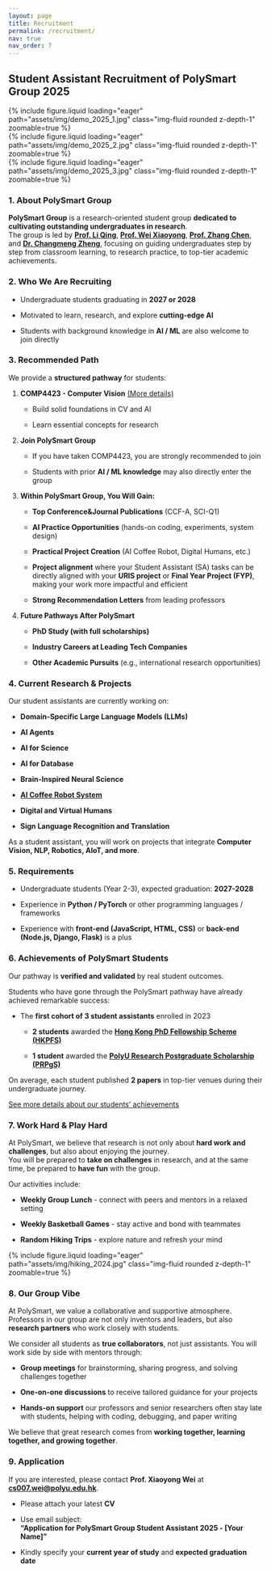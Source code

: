 ```yaml
---
layout: page
title: Recruitment
permalink: /recruitment/
nav: true
nav_order: 7
---
```


## Student Assistant Recruitment of PolySmart Group 2025

<div class="row mt-3">
    <div class="col-sm mt-3 mt-md-0">
        {% include figure.liquid loading="eager" path="assets/img/demo_2025_1.jpg" class="img-fluid rounded z-depth-1" zoomable=true %}
    </div>
    <div class="col-sm mt-3 mt-md-0">
        {% include figure.liquid loading="eager" path="assets/img/demo_2025_2.jpg" class="img-fluid rounded z-depth-1" zoomable=true %}
    </div>
    <div class="col-sm mt-3 mt-md-0">
        {% include figure.liquid loading="eager" path="assets/img/demo_2025_3.jpg" class="img-fluid rounded z-depth-1" zoomable=true %}
    </div>
</div>


### 1. About PolySmart Group

**PolySmart Group** is a research-oriented student group **dedicated to cultivating outstanding undergraduates in research**.  
The group is led by [**Prof. Li Qing**](https://www.polyu.edu.hk/comp/people/academic-staff/prof-li-qing/), [**Prof. Wei Xiaoyong**](https://www.polyu.edu.hk/comp/people/emeritus-honorary-adjunct-and-visiting/wei-xiaoyong---visiting/), [**Prof. Zhang Chen**](https://www.zhangchen.info/), and [**Dr. Changmeng Zheng**](https://www.polyu.edu.hk/comp/people/academic-staff/dr-zheng-changmeng/), focusing on guiding undergraduates step by step from classroom learning, to research practice, to top-tier academic achievements.

###  2. Who We Are Recruiting

- Undergraduate students graduating in **2027 or 2028**
    
- Motivated to learn, research, and explore **cutting-edge AI**
    
- Students with background knowledge in **AI / ML** are also welcome to join directly
    

### 3. Recommended Path

We provide a **structured pathway** for students:

1. **COMP4423 - Computer Vision**  [(More details)](https://polysmartgroup.github.io/teaching/)
    
    - Build solid foundations in CV and AI
        
    - Learn essential concepts for research
    

2. **Join PolySmart Group**

    - If you have taken COMP4423, you are strongly recommended to join
        
    - Students with prior **AI / ML knowledge** may also directly enter the group
    

3. **Within PolySmart Group, You Will Gain:**

    - **Top Conference&Journal Publications** (CCF-A, SCI-Q1)
        
    - **AI Practice Opportunities** (hands-on coding, experiments, system design)
        
    - **Practical Project Creation** (AI Coffee Robot, Digital Humans, etc.)
    
    - **Project alignment** where your Student Assistant (SA) tasks can be directly aligned with your **URIS project** or **Final Year Project (FYP)**, making your work more impactful and efficient
        
    - **Strong Recommendation Letters** from leading professors
    

4. **Future Pathways After PolySmart**

    - **PhD Study (with full scholarships)**
        
    - **Industry Careers at Leading Tech Companies**
        
    - **Other Academic Pursuits** (e.g., international research opportunities)
    

### 4. Current Research & Projects

Our student assistants are currently working on:

- **Domain-Specific Large Language Models (LLMs)**
    
- **AI Agents**
    
- **AI for Science**
    
- **AI for Database**
    
- **Brain-Inspired Neural Science**
    
- [**AI Coffee Robot System**](https://polysmartgroup.github.io/projects/ai_coffee_machine/)
    
- **Digital and Virtual Humans**
    
- **Sign Language Recognition and Translation**
    

As a student assistant, you will work on projects that integrate **Computer Vision, NLP, Robotics, AIoT, and more**.

### 5. Requirements

- Undergraduate students (Year 2-3), expected graduation: **2027-2028**
    
- Experience in **Python / PyTorch** or other programming languages / frameworks
    
- Experience with **front-end (JavaScript, HTML, CSS)** or **back-end (Node.js, Django, Flask)** is a plus
    

### 6.  Achievements of PolySmart Students

Our pathway is **verified and validated** by real student outcomes.

Students who have gone through the PolySmart pathway have already achieved remarkable success:

- The **first cohort of 3 student assistants** enrolled in 2023
    
    - **2 students** awarded the [**Hong Kong PhD Fellowship Scheme (HKPFS)**](https://www.polyu.edu.hk/gs/prospective-students/hkpfs/)
        
    - **1 student** awarded the [**PolyU Research Postgraduate Scholarship (PRPgS)**](https://www.polyu.edu.hk/gs/prospective-students/fellowship-scholarship-schemes/)
        

 On average, each student published **2 papers** in top-tier venues during their undergraduate journey.

 [See more details about our students’ achievements](https://polysmartgroup.github.io/gain/)



### 7. Work Hard & Play Hard

At PolySmart, we believe that research is not only about **hard work and challenges**, but also about enjoying the journey.  
You will be prepared to **take on challenges** in research, and at the same time, be prepared to **have fun** with the group.

 Our activities include:

- **Weekly Group Lunch** - connect with peers and mentors in a relaxed setting
    
- **Weekly Basketball Games** - stay active and bond with teammates
    
- **Random Hiking Trips** - explore nature and refresh your mind

<div class="row mt-3">
    <div class="col-sm mt-3 mt-md-0">
        {% include figure.liquid loading="eager" path="assets/img/hiking_2024.jpg" class="img-fluid rounded z-depth-1" zoomable=true %}
    </div>
</div>


### 8. Our Group Vibe

At PolySmart, we value a collaborative and supportive atmosphere. Professors in our group are not only inventors and leaders, but also **research partners** who work closely with students.

We consider all students as **true collaborators**, not just assistants. You will work side by side with mentors through:

- **Group meetings** for brainstorming, sharing progress, and solving challenges together
    
- **One-on-one discussions**  to receive tailored guidance for your projects
    
- **Hands-on support** our professors and senior researchers often stay late with students, helping with coding, debugging, and paper writing
    

We believe that great research comes from **working together, learning together, and growing together**.

### 9. Application

If you are interested, please contact **Prof. Xiaoyong Wei** at [**cs007.wei@polyu.edu.hk**](mailto:cs007.wei@polyu.edu.hk).

- Please attach your latest **CV**
    
- Use email subject:  
    **“Application for PolySmart Group Student Assistant 2025 - [Your Name]”**
    
- Kindly specify your **current year of study** and **expected graduation date**
